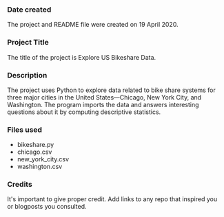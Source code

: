 ### Date created
The project and README file were created on 19 April 2020.

### Project Title
The title of the project is Explore US Bikeshare Data.

### Description
The project uses Python to explore data related to bike share systems for three major cities in the United States—Chicago, New York City, and Washington.
The program imports the data and answers interesting questions about it by computing descriptive statistics.

### Files used
* bikeshare.py
* chicago.csv
* new_york_city.csv
* washington.csv

### Credits
It's important to give proper credit. Add links to any repo that inspired you or blogposts you consulted.

